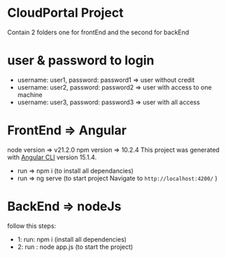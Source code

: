# CloudPortal Project
Contain 2 folders one for frontEnd and the second for backEnd 


# user & password to login

- username: user1, password: password1 => user without credit
- username: user2, password: password2 => user with access to one machine
- username: user3, password: password3 => user with all access

# FrontEnd => Angular
node version  =>  v21.2.0
npm version => 10.2.4
This project was generated with [Angular CLI](https://github.com/angular/angular-cli) version 15.1.4.

- run =>  npm i (to install all dependancies)
- run => ng serve (to start project Navigate to `http://localhost:4200/` )

# BackEnd => nodeJs

follow this steps:
- 1: run: npm i (install all dependencies)
- 2: run : node app.js  (to start the project)
